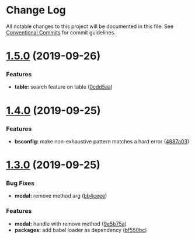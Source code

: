 # Change Log

All notable changes to this project will be documented in this file.
See [Conventional Commits](https://conventionalcommits.org) for commit guidelines.

# [1.5.0](https://github.com/Astrocoders/astro-design/compare/@astrocoders/design@1.4.0...@astrocoders/design@1.5.0) (2019-09-26)


### Features

* **table:** search feature on table ([0cdd5aa](https://github.com/Astrocoders/astro-design/commit/0cdd5aa))





# [1.4.0](https://github.com/Astrocoders/astro-design/compare/@astrocoders/design@1.3.0...@astrocoders/design@1.4.0) (2019-09-25)


### Features

* **bsconfig:** make non-exhaustive pattern matches a hard error ([4887a03](https://github.com/Astrocoders/astro-design/commit/4887a03))





# [1.3.0](https://github.com/Astrocoders/astro-design/compare/@astrocoders/design@1.2.1...@astrocoders/design@1.3.0) (2019-09-25)


### Bug Fixes

* **modal:** remove method arg ([bb4ceee](https://github.com/Astrocoders/astro-design/commit/bb4ceee))


### Features

* **modal:** handle with remove method ([9e5b75a](https://github.com/Astrocoders/astro-design/commit/9e5b75a))
* **packages:** add babel loader as dependency ([bf550bc](https://github.com/Astrocoders/astro-design/commit/bf550bc))
